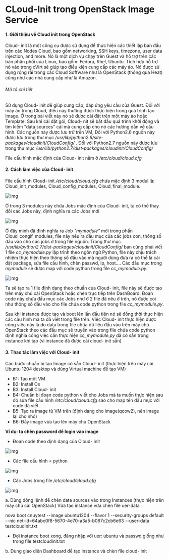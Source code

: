 # CLoud-Init trong OpenStack Image Service 
#### 1. Giới thiệu về Cloud init trong OpenStack

 Cloud- init là một công cụ được sử dụng để thực hiện các thiết lập ban đầu trên các Nodes Cloud, bao gồm networking, 
 SSH keys, timezone, user data injection, and more. Nó là một dịch vụ chạy trên Guest và hỗ trợ trên các bản phân phối
 của Linux, bao gồm: Fedora, Rhel, Ubuntu.
 Tích hợp hỗ trợ nó vào trong oVirt sẽ giúp tạo điều kiện cung cấp các máy ảo. Nó được sử dụng rộng rãi trong các Cloud 
 Soffware như là OpenStack (thông qua Heat) cũng như các nhà cung cấp như là Amazon.
 
###### Mô tả chi tiết
 Sử dụng Cloud- init để giúp cung cấp, đáp ứng yêu cầu của Guest. Đối với máy ảo trong Cloud, điều này thường được thực
 hiện trong quá trình tạo Image. Ở trong bài viết này nó sẽ được cài đặt trên một máy ảo hoặc Template.
 Sau khi cài đặt gói, Cloud- nit sẽ bắt đầu quá trình khời động và tìm kiếm "data sources" cái mà cung cấp cho nó các hướng dẫn
 về cấu hình.
 Các nguồn này được lưu trữ trên VM, 
 Đối với Python2.6 nguồn này được lưu trong thư mục <i>/usr/lib/python2.6/site-packages/cloudinit/CloudConfig/</i>
 . Đối với Python2.7 nguồn này được lưu trong thư mục <i>/usr/lib/python2.7/dist-packages/cloudinit/CloudConfig/</i>
 
 File cấu hình mặc định của Cloud- init nằm ở <i>/etc/cloud/cloud.cfg</i>
 
#### 2. Cách làm việc của Cloud- init 

 File cấu hình Cloud- init <i>/etc/cloud/cloud.cfg</i> chứa mặc định 3 modul là: Cloud_init_modules, Cloud_config_modules,
 Cloud_final_module. 
 
 ![img](http://i.imgur.com/AnhTGfu.png "img")
 
 Ở trong 3 modules này chứa Jobs mặc định của Cloud- init, ta có thể thay đổi các Jobs này, định nghĩa ra các Jobs mới
 
 ![img](http://i.imgur.com/z4ZxNIb.png "img")
 

 Ở đây mình đã định nghĩa ra Job <i>"mymodule"</i> mới trong phần Cloud_congif_modules, file này nêu ra đầu mục của các jobs con, thông số đầu vào cho các jobs ở trong file nguồn. Trong thư mục <i>/usr/lib/python2.7/dist-packages/cloudinit/CloudConfig/</i> bạn cũng phải viết 1 file  <i>cc_mymodule.py</i> lập trình theo ngôn ngữ Python, file này chịu trách nhiệm thực hiện theo thông số đầu vào mà người dùng đưa ra có thể là cài đặt package, sửa file cấu hình, chèn passwd, ip, host.... Các đầu mục trong <i>mymodule</i> sẽ được map với code python trong file <i>cc_mymodule.py</i>. 
 
 ![img](http://i.imgur.com/xTU0TKg.png "img")
 
 Ta sẽ tạo ra 1 file định dạng theo chuẩn của Cloud- init, file này sẽ được tạo trên máy chủ cài OpenStack hoặc chèn trực tiếp trên DashBoard. Đoạn code này chứa đầu mục các Jobs như ở 2 file đã nêu ở trên, nó được coi như thông số đầu vào cho file chứa code python trong file <i>cc_mymodule.py</i>.
 
 Sau khi instance được tạo và boot lên lần đầu tiên nó sẽ đồng thời thực hiện các cấu hình mà ta đã viết trong file trên. Việc Cloud- init thực hiện được công việc này là do data trong file chứa dữ liệu đầu vào trên máy chủ OpenStack theo các đầu mục sẽ truyền vào trong file chứa code python định nghĩa công việc cần thực hiện <i>cc_mymodule.py</i> đã có sẵn trong instance khi tạo (vì instance đã được cài cloud- init sẵn)
 
 
#### 3. Thao tác làm việc với Cloud- init

 Các bước chuẩn bị tạo Image có sẵn Cloud- init (thực hiện trên máy cài Ubuntu 1204 desktop và dùng Virtual machine để tạo VM) 
 - B1: Tạo một VM
 - B2: Install Os
 - B3: Install Cloud- init
 - B4: Chuẩn bị đoạn code python viết cho Jobs mà ta muốn thực hiện sau đó sửa file cấu hình <i>/etc/cloud/cloud.cfg</i> sao cho map tên đầu mục với code đã viết.
 - B5: Tạo ra image từ VM trên (định dạng cho image(qcow2), nén image lại cho nhỏ)
 - B6: Đẩy image vừa tạo lên máy chủ OpenStack

 **Ví dụ: ta chèn password để login vào image**
 
 - Đoạn code theo định dạng của Cloud- init
 
 ![img](http://i.imgur.com/mJPQwiT.png "img")

 - Các file cấu hình = python
  
 ![img](http://i.imgur.com/TcvT4IV.png "img")

 - Các Jobs trong file <i>/etc/cloud/cloud.cfg</i>
 
 ![img](http://i.imgur.com/zKRhaZ9.png "img")


 a. Dùng dòng lệnh để chèn data sources vào trong Instances (thực hiện trên máy chủ cài OpenStack)
 Vừa tạo instance vừa chèn file uer-data 
 
nova boot cnuytest --image ubuntu1204 --flavor 1 --security-groups default --nic net-id=64abc0f8-5670-4e70-a3a5-b067c2cb6e63 --user-data testcloudinit.txt

 - Đợi instance boot xong, đăng nhập với uer: ubuntu và passwd giống như trong file testcloudinit.txt
 
 b. Dùng giao diện Dashboard để tạo instance và chèn file cloud- init
